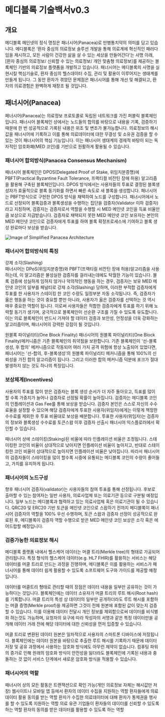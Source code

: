 # 메디블록 기술백서v0.3

## 개요
메디블록 메인넷의 정식 명칭은 패너시어(Panacea)로 만병통치약의 의미를 담고 있습니다. 메디블록은 ‘환자 중심의 의료정보 솔루션 개발을 통해 의료계에 혁신적인 패러다임을 제시하고, 모든 사람이 건강한 삶을 살 수 있는 세상을 만들어간다’는 사명 아래, [환자 중심의 의료정보/ 신뢰할 수 있는 의료정보/ 개인 맞춤형 의료정보]를 제공하는 블록체인 기반의 의료정보 플랫폼을 개발하고 있습니다. 패너시어는 메디블록의 사명을 실현시킬 핵심기술로, 환자 중심의 헬스데이터 수집, 관리 및 활용이 이루어지는 생태계를 만들게 됩니다. 그 동안 환자가 겪었던 문제점은 패너시어를 통해 개선 및 해결되고, 환자의 의료경험은 완벽하게 재창조 될 것입니다. 

## 패너시어(Panacea)
페너시어(Panacea)는 의료정보 프로토콜로 독립된 네트워크를 가진 퍼블릭 블록체인입니다. 패너시어 블록체인 상에서는 노드들의 합의를 바탕으로 내용을 기록, 검증하기 때문에 한 번 성공적으로 기록된 내용은 위조 및 변조가 불가능합니다. 의료정보의 해시값을 패너시어에 기록하고 이를 통해 의료데이터에 대한 무결성 및 소유권 검증을 할 수 있는 것이 패너시어의 핵심 기능입니다. 이는 패너시어 생태계의 경제적 바탕이 되는 독자적인 암호화폐(MED 코인)를 기반으로 원활하게 활용될 수 있습니다.

### 패너시어 합의방식(Panacea Consensus Mechanism)
패너시어 블록체인은 DPOS(Delegated Proof of Stake, 위임지분증명)에 PBFT(Practical Byzantine Fault Tolerance, 프랙티컬 비잔틴 장애 허용) 알고리즘을 활용해 구축된 블록체인입니다. DPOS 방식에서는 사용자들의 투표로 결정된 블록생성자가 효율적으로 블록 동기화를 하면서 빠른 속도로 새 블록을 생성합니다. 패너시어는 PBFT방식으로 구현한 DPOS 방식을 채택하여 노드를 구성합니다. 패너시어에서 노드로 선정되어 블록검증과 블록생성을 수행하는 집단을 검증자(Validator 이하 검증자)라고 지칭하며, 검증자는 검증자로서 역할을 수행할 시 MED 메인넷 코인을 득표 비율만큼 보상으로 지급받습니다. 검증자로 채택되지 못한 MED 메인넷 코인 보유자는 본인의 MED 메인넷 코인으로 검증자에게 투표를 하여 블록 확정프로세스에 기여하고 블록 생성 완료마다 보상을 받습니다. 

 ![Image of Simplified Panacea Architecture](https://github.com/medibloc/whitepaper/blob/master/Simplified%20Panacea%20Architecture.png) 
 
 ### 패너시어 합의방식의 특징 
강제 소각(Slashing)  
패너시어는 DPoS(위임지분증명)와 PBFT(프랙티컬 비잔틴 장애 허용)알고리즘을 사용하는데, 이 알고리즘은 불성실한 검증자를 걸러내는데에도 탁월한 기능이 있습니다. 블록 검증에 성실하게 임하지 않거나 악의적인 행동을 하는 경우, 검증자는 보유 MED 메인넷 코인의 일부를 페널티로 강제 소각(Slashing) 당하며, 이러한 부적합 검증자에게 투표를 한 사용자가 스테이킹 한 코인 수량도 일정부분 자동 소각됩니다. 즉, 검증자가 옳은 행동을 하는 것이 중요할 뿐만 아니라, 사용자가 옳은 검증자를 선택하는 것 역시 매우 중요한 역할이 됩니다. 이로써 사용자들은 적합한 검증자에게 투표를 하기 위해 노력할 동기가 생기며, 궁극적으로 블록체인이 선순환 구조를 가질 수 있도록 유도합니다. 이는 의료 블록체인이 반드시 가져야 할 데이터 검증과 보안성, 안정성을 더욱 강화하는 알고리즘이며, 패너시어의 강력한 강점이 될 것입니다.
 
원블록 파이널리티(One Block Finality)
패너시어의 원블록 파이널리티(One Block Finality)메커니즘은 기존 블록체인의 취약점을 보완합니다. 기존 블록체인이 '선-블록 생성, 후 합의' 메커니즘으로 작동되어 여러 가지 공격 위험에 항상 노출되어 있었다면, 패너시어는 '선-합의, 후-블록생성'의 원블록 파이널리티 메커니즘을 통해 100%의 신뢰성을 가진 합의 알고리즘이 됩니다. 그리고 이러한 합의 메커니즘 덕분에 포크가 절대 발생하지 않는 것도 하나의 특징입니다. 

### 보상체계(Incentives)
사용자의 투표를 많이 받은 검증자는 블록 생성 순서가 더 자주 돌아오고, 득표를 많이 할 수록 가중치가 늘어나 검증자로 선정될 확률이 높아집니다. 검증자는 메디블록 코인의 인플레이션과 Gas Fee를 통해 보상을 받습니다. 검증자 본인은 스스로 자신의 수수료율을 설정할 수 있으며 해당 검증자에게 투표한 사용자(위임자)에게는 이렇게 책정한 수수료를 제외한 후 투표 비율대로 보상을 배분합니다. 투표한 사용자(위임자)는 검증자의 정보와 블록생성 수수료를 토큰스왑 이후 검증자 선출시 패너시어 익스플로러에서 확인할 수 있습니다.

패너시어 상에 스테이킹(Staking)된 비율에 따라 인플레이션 비율은 조정됩니다. 스테이킹한 코인의 비율이 상대적으로 낮아지면 인플레이션 비율이 높아지고, 반대로 스테이킹한 코인 비율이 상대적으로 높아지면 인플레이션 비율은 낮아집니다. 따라서 패너시어의 검증자들이 스테이킹을 많이 할수록 시중에 유통되는 메디블록 코인의 수량이 줄어들고, 가치를 유지하게 됩니다. 

### 패너시어의 노드구성 
향후 패너시어 검증자(validator)는 사용자들의 참여 투표를 통해 선정됩니다. 후보로 출마할 수 있는 참여자는 일반 사용자, 의료사업체 또는 의료기관 등으로 구분될 예정입니다. 일부 노드는 메디블록과 협력하고 있는 의료사업체 혹은 의료기관이 될 수 있습니다. QRC20 및 ERC20 기반 토큰을 메인넷 코인으로 스왑하기 전까지 메디블록이 패너시어 검증자의 역할을 100% 우선 수행하며, 토큰 스왑과 검증자 선정이 성공적으로 완료된 후, 메디블록이 검증자 역할 수행으로 받은 MED 메인넷 코인 보상은 소각 혹은 에어드랍할 예정입니다.

### 검증가능한 의료정보 해시
메디블록 플랫폼 내에서 헬스케어 데이터는 머클 트리(Merkle tree)의 형태로 가공되어 관리됩니다. 특정 형식의 헬스케어 데이터(e.g. HL7 FHIR)를 활용하는 서비스는 해당 데이터를 머클 트리로 만드는 과정을 진행하며, 메디블록은 이를 활용하는 서비스가 패너시어를 통해 데이터 쉽게 활용할 수 있도록 소프트웨어 도구와 가이드를 제공할 예정입니다.

데이터를 머클트리 형태로 관리할 때의 장점은 데이터 내용을 일부만 공유하는 것이 가능하다는 것입니다. 블록체인에는 데이터 소유자가 머클 트리의 루트 해시(Root hash)를 기록합니다. 머클 트리의 특성 상 데이터의 일부만 공개하더라도 루트 해시를 포함하는 머클 증명(Merkle proof)을 제공하면 그것이 전체 원본에 포함된 값이 맞는지 검증할 수 있습니다. 이를 이용해 데이터 전달시 개인 정보를 제외함으로써 데이터를 비식별화 하는것도 가능하며, 요청자의 요구에 따라 작성자의 서명과 같은 특정 데이터만을 공개해 데이터 거래 전에 해당 데이터에 대한 신뢰성을 먼저 입증할 수 있습니다.

머클 트리로 변환된 데이터 원본은 일차적으로 사용자의 스마트폰 디바이스에 저장됩니다. 블록체인에는 데이터 원본을 바탕으로 추출한 루트 해시를 기록하기 때문에 데이터 저장 및 공유 과정에서 사용하는 암호화 방식에도 아무런 제약이 없습니다. 컴퓨팅 파워의 증가로 인해 원래의 암호화 방식이 안전성을 잃더라도 블록체인에 기록된 내용과 충돌하는 것 없이 서비스 단계에서 새로운 암호화 방식을 적용할 수 있습니다.

### 패너시어의 역할 
패너시어 상의 모든 활동은 트랜잭션으로 확인 가능(개인 의료정보 자체는 해시값만 저장)
웹사이트나 모바일 앱 등에서 환자의 데이터 수집을 지원하는 역할
환자들에게 의료데이터 활용 동의를 받는 역할
환자가 수집한 의료데이터에 대해 환자가 통제권을 행사를 할 수 있도록 지원하는 역할
의료 유관 기업들이 환자들의 데이터를 신뢰할 수 있도록 하는 역할
환자의 동의를 받은 데이터를 활용할 수 있도록 하는 역할

